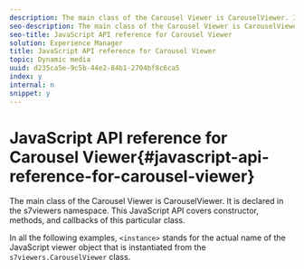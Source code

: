 ```yaml
---
description: The main class of the Carousel Viewer is CarouselViewer. It is declared in the s7viewers namespace. This JavaScript API covers constructor, methods, and callbacks of this particular class.
seo-description: The main class of the Carousel Viewer is CarouselViewer. It is declared in the s7viewers namespace. This JavaScript API covers constructor, methods, and callbacks of this particular class.
seo-title: JavaScript API reference for Carousel Viewer
solution: Experience Manager
title: JavaScript API reference for Carousel Viewer
topic: Dynamic media
uuid: d235ca5e-9c5b-44e2-84b1-2704bf8c6ca5
index: y
internal: n
snippet: y
---
```


# JavaScript API reference for Carousel Viewer{#javascript-api-reference-for-carousel-viewer}

The main class of the Carousel Viewer is CarouselViewer. It is declared in the s7viewers namespace. This JavaScript API covers constructor, methods, and callbacks of this particular class.

In all the following examples, `<instance>` stands for the actual name of the JavaScript viewer object that is instantiated from the `s7viewers.CarouselViewer` class. 
